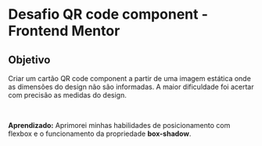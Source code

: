 <h1>Desafio QR code component - Frontend Mentor</h1>

<h2>Objetivo</h2>
<p>Criar um cartão QR code component a partir de uma imagem estática onde as dimensões do design não são informadas. A maior dificuldade foi acertar com precisão as medidas do design.</p><br>
<p><strong>Aprendizado:</strong> Aprimorei minhas habilidades de posicionamento com flexbox e o funcionamento da propriedade <b>box-shadow</b>.